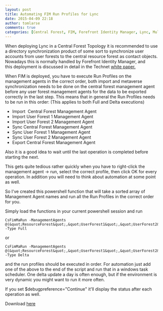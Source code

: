 ```yaml
---
layout: post
title: Automating FIM Run Profiles for Lync
date: 2015-04-09 22:18
author: tomlarse
comments: true
categories: [Central Forest, FIM, Forefront Identity Manager, Lync, Multiple Forests, Unified Communications]
---
```

When deploying Lync in a Central Forest Topology it is recommended to use a directory synchronization product of some sort to synchronize user accounts from user forests to the central resource forest as contact objects. Nowadays this is normally handled by Forefront Identity Manager, and this deployment is discussed in detail in the Technet <a href="https://technet.microsoft.com/en-us/library/gg670889(v=ocs.14).aspx" target="_blank">white paper.
</a>

When FIM is deployed, you have to execute Run Profiles on the management agents in the correct order, both import and metaverse synchronization needs to be done on the central forest management agent before any user forest management agents for the data to be exported correctly in the last step. This means that in general the Run Profiles needs to be run in this order: (This applies to both Full and Delta executions)
<ul>
	<li>Import  Central Forest Management Agent</li>
	<li>Import User Forest 1 Management Agent</li>
	<li>Import User Forest 2 Management Agent</li>
	<li>Sync Central Forest Management Agent</li>
	<li>Sync User Forest 1 Management Agent</li>
	<li>Sync User Forest 2 Management Agent</li>
	<li>Export Central Forest Management Agent</li>
</ul>
Also it is a good idea to wait until the last operation is completed before starting the next.

This gets quite tedious rather quickly when you have to right-click the management agent -&gt; run, select the correct profile, then click OK for every operation. In addition you will need to think about automation at some point as well.

So I've created this powershell function that will take a sorted array of Management Agent names and run all the Run Profiles in the correct order for you.

Simply load the functions in your current powershell session and run

```
CsFimMaRun -ManagementAgents @(&quot;ResourceForest&quot;,&quot;UserForest1&quot;,&quot;UserForest2&quot;) -Type Full
```

or

```
CsFimMaRun -ManagementAgents @(&quot;ResourceForest&quot;,&quot;UserForest1&quot;,&quot;UserForest2&quot;) -Type Delta
```

and the run profiles should be executed in order. For automation just add one of the above to the end of the script and run that in a windows task scheduler. One delta update a day is often enough, but if the environment is very dynamic you might want to run it more often.

If you set $debugpreference="Continue" it'll display the status after each operation as well.

Download <a href="https://github.com/tomlarse/CsFimRunProfileExecution/releases/latest">here</a>
